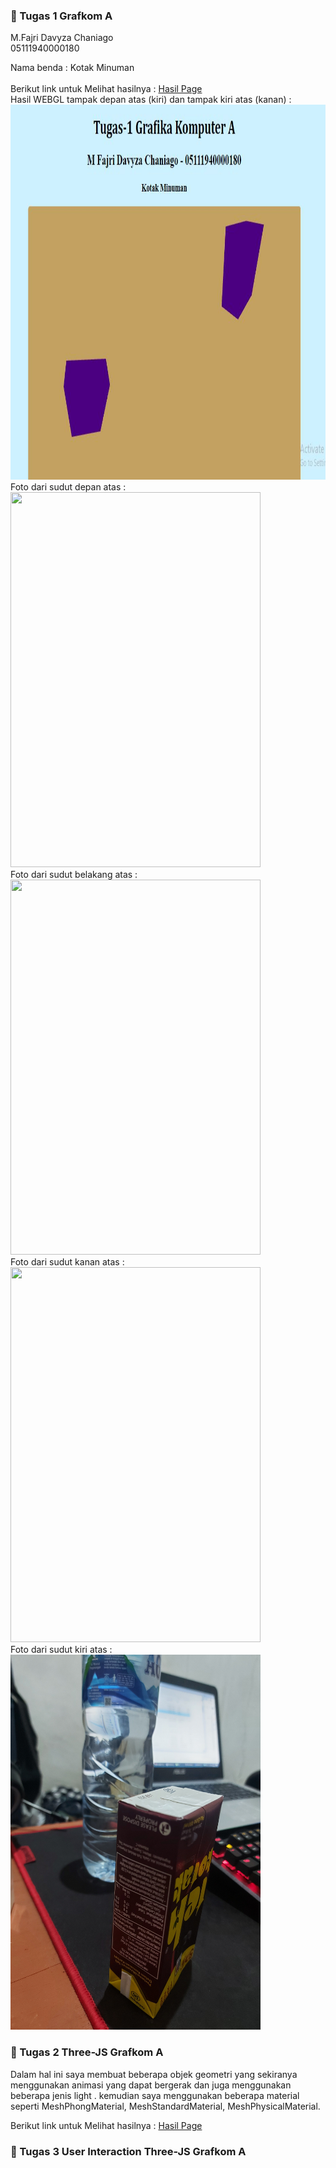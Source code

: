 ### 📗 Tugas 1 Grafkom A

M.Fajri Davyza Chaniago <br>
05111940000180
<br>

Nama benda : Kotak Minuman <br>
<br>
Berikut link untuk Melihat hasilnya : <a href="https://cg2021a.github.io/tugas-1-mfajridc/">Hasil Page</a>
<br>
Hasil WEBGL tampak depan atas (kiri) dan tampak kiri atas (kanan) : <br>
<img src="./fix.jpg" width="800" height ="600">
<br>
Foto dari sudut depan atas : <br>
<img src="./depan.jpg" width="400" height ="600">
<br>
Foto dari sudut belakang atas : <br>
<img src="./belakang.jpg" width="400" height ="600">
<br>
Foto dari sudut kanan atas : <br>
<img src="./kanan.jpg" width="400" height ="600">
<br>
Foto dari sudut kiri atas : <br>
<img src="./kiri.jpg" width="400" height ="600">

### 📗 Tugas 2 Three-JS Grafkom A 

Dalam hal ini saya membuat beberapa objek geometri yang sekiranya menggunakan animasi yang dapat bergerak 
dan juga menggunakan beberapa jenis light . kemudian saya menggunakan beberapa material seperti MeshPhongMaterial, MeshStandardMaterial, MeshPhysicalMaterial.
<br>
<frame src="https://cg2021a.github.io/tugas-1-mfajridc/tugasjs/" width="800px" height="600px"></frame>
Berikut link untuk Melihat hasilnya : <a href="https://cg2021a.github.io/tugas-1-mfajridc/tugasjs/">Hasil Page</a>


### 📗 Tugas 3 User Interaction Three-JS Grafkom A 

